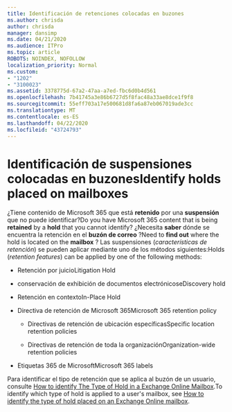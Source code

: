 ```yaml
---
title: Identificación de retenciones colocadas en buzones
ms.author: chrisda
author: chrisda
manager: dansimp
ms.date: 04/21/2020
ms.audience: ITPro
ms.topic: article
ROBOTS: NOINDEX, NOFOLLOW
localization_priority: Normal
ms.custom:
- "1202"
- "3100023"
ms.assetid: 3378775d-67a2-47aa-a7ed-fbc6d0b4d561
ms.openlocfilehash: 7b41745a3e86b6727d5f8fac48a33ae8dce1f9f8
ms.sourcegitcommit: 55eff703a17e500681d8fa6a87eb067019ade3cc
ms.translationtype: MT
ms.contentlocale: es-ES
ms.lasthandoff: 04/22/2020
ms.locfileid: "43724793"
---
```

# <a name="identify-holds-placed-on-mailboxes"></a><span data-ttu-id="408a6-102">Identificación de suspensiones colocadas en buzones</span><span class="sxs-lookup"><span data-stu-id="408a6-102">Identify holds placed on mailboxes</span></span>

<span data-ttu-id="408a6-103">¿Tiene contenido de Microsoft 365 que está **retenido** por una **suspensión** que no puede identificar?</span><span class="sxs-lookup"><span data-stu-id="408a6-103">Do you have Microsoft 365 content that is being **retained** by a **hold** that you cannot identify?</span></span> <span data-ttu-id="408a6-104">¿Necesita **saber** dónde se encuentra la retención en el **buzón de correo** ?</span><span class="sxs-lookup"><span data-stu-id="408a6-104">Need to **find out** where the hold is located on the **mailbox** ?</span></span> <span data-ttu-id="408a6-105">Las suspensiones (*características de retención*) se pueden aplicar mediante uno de los métodos siguientes:</span><span class="sxs-lookup"><span data-stu-id="408a6-105">Holds (*retention features*) can be applied by one of the following methods:</span></span>
  
- <span data-ttu-id="408a6-106">Retención por juicio</span><span class="sxs-lookup"><span data-stu-id="408a6-106">Litigation Hold</span></span>

- <span data-ttu-id="408a6-107">conservación de exhibición de documentos electrónicos</span><span class="sxs-lookup"><span data-stu-id="408a6-107">eDiscovery hold</span></span>

- <span data-ttu-id="408a6-108">Retención en contexto</span><span class="sxs-lookup"><span data-stu-id="408a6-108">In-Place Hold</span></span>

- <span data-ttu-id="408a6-109">Directiva de retención de Microsoft 365</span><span class="sxs-lookup"><span data-stu-id="408a6-109">Microsoft 365 retention policy</span></span> 

  - <span data-ttu-id="408a6-110">Directivas de retención de ubicación específicas</span><span class="sxs-lookup"><span data-stu-id="408a6-110">Specific location retention policies</span></span>

  - <span data-ttu-id="408a6-111">Directivas de retención de toda la organización</span><span class="sxs-lookup"><span data-stu-id="408a6-111">Organization-wide retention policies</span></span>

- <span data-ttu-id="408a6-112">Etiquetas 365 de Microsoft</span><span class="sxs-lookup"><span data-stu-id="408a6-112">Microsoft 365 labels</span></span>

<span data-ttu-id="408a6-113">Para identificar el tipo de retención que se aplica al buzón de un usuario, consulte [How to identify The Type of Hold in a Exchange Online Mailbox](https://docs.microsoft.com/office365/securitycompliance/identify-a-hold-on-an-exchange-online-mailbox).</span><span class="sxs-lookup"><span data-stu-id="408a6-113">To identify which type of hold is applied to a user's mailbox, see [How to identify the type of hold placed on an Exchange Online mailbox](https://docs.microsoft.com/office365/securitycompliance/identify-a-hold-on-an-exchange-online-mailbox).</span></span>
